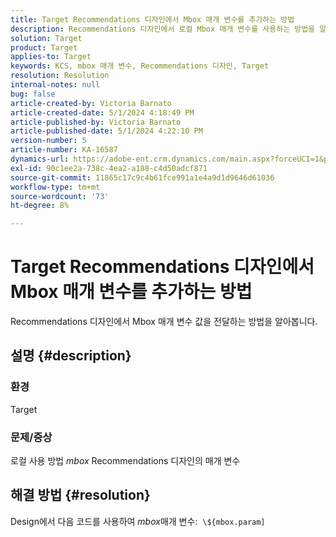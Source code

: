 ```yaml
---
title: Target Recommendations 디자인에서 Mbox 매개 변수를 추가하는 방법
description: Recommendations 디자인에서 로컬 Mbox 매개 변수를 사용하는 방법을 알아봅니다.
solution: Target
product: Target
applies-to: Target
keywords: KCS, mbox 매개 변수, Recommendations 디자인, Target
resolution: Resolution
internal-notes: null
bug: false
article-created-by: Victoria Barnato
article-created-date: 5/1/2024 4:18:49 PM
article-published-by: Victoria Barnato
article-published-date: 5/1/2024 4:22:10 PM
version-number: 5
article-number: KA-16587
dynamics-url: https://adobe-ent.crm.dynamics.com/main.aspx?forceUCI=1&pagetype=entityrecord&etn=knowledgearticle&id=fe14847c-d607-ef11-9f89-000d3a372703
exl-id: 90c1ee2a-738c-4ea2-a188-c4d50adcf871
source-git-commit: 11865c17c9c4b61fce991a1e4a9d1d9646d61036
workflow-type: tm+mt
source-wordcount: '73'
ht-degree: 8%

---
```


# Target Recommendations 디자인에서 Mbox 매개 변수를 추가하는 방법


Recommendations 디자인에서 Mbox 매개 변수 값을 전달하는 방법을 알아봅니다.

## 설명 {#description}


### <b>환경</b>

Target



### <b>문제/증상</b>

로컬 사용 방법 *mbox* Recommendations 디자인의 매개 변수


## 해결 방법 {#resolution}


Design에서 다음 코드를 사용하여 *mbox*&#x200B;매개 변수:  `\${mbox.param]`
